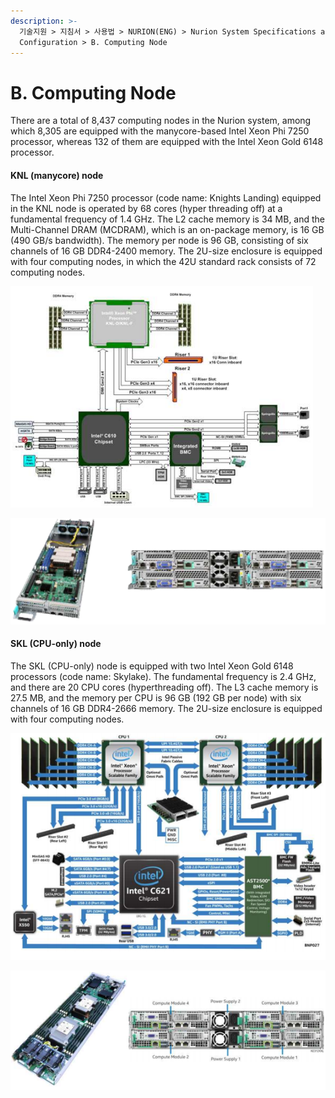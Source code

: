 ```yaml
---
description: >-
  기술지원 > 지침서 > 사용법 > NURION(ENG) > Nurion System Specifications and
  Configuration > B. Computing Node
---
```


# B. Computing Node

There are a total of 8,437 computing nodes in the Nurion system, among which 8,305 are equipped with the manycore-based Intel Xeon Phi 7250 processor, whereas 132 of them are equipped with the Intel Xeon Gold 6148 processor.

#### KNL (manycore) node

The Intel Xeon Phi 7250 processor (code name: Knights Landing) equipped in the KNL node is operated by 68 cores (hyper threading off) at a fundamental frequency of 1.4 GHz. The L2 cache memory is 34 MB, and the Multi-Channel DRAM (MCDRAM), which is an on-package memory, is 16 GB (490 GB/s bandwidth). The memory per node is 96 GB, consisting of six channels of 16 GB DDR4-2400 memory. The 2U-size enclosure is equipped with four computing nodes, in which the 42U standard rack consists of 72 computing nodes.

![\[Block diagram of KNL-based computing node\]](<../../../../.gitbook/assets/KNL 기반 계산노드 블록 다이어그램.png>)

![\[KNL-based computing node\]](<../../../../.gitbook/assets/KNL 기반 계산노드.png>)

#### SKL (CPU-only) node

The SKL (CPU-only) node is equipped with two Intel Xeon Gold 6148 processors (code name: Skylake). The fundamental frequency is 2.4 GHz, and there are 20 CPU cores (hyperthreading off). The L3 cache memory is 27.5 MB, and the memory per CPU is 96 GB (192 GB per node) with six channels of 16 GB DDR4-2666 memory. The 2U-size enclosure is equipped with four computing nodes.

![\[Block diagram of SKL-based CPU-only node\]](<../../../../.gitbook/assets/SKL 기반 CPU-only 노드 블록 다이어그램.png>)

![\[SKL-based CPU-only node\]](<../../../../.gitbook/assets/SKL 기반 CPU-only 노드.png>)

